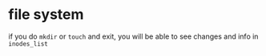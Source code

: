 # file system 

if you do `mkdir` or `touch` and exit, you will be able to see changes and info in `inodes_list` 

